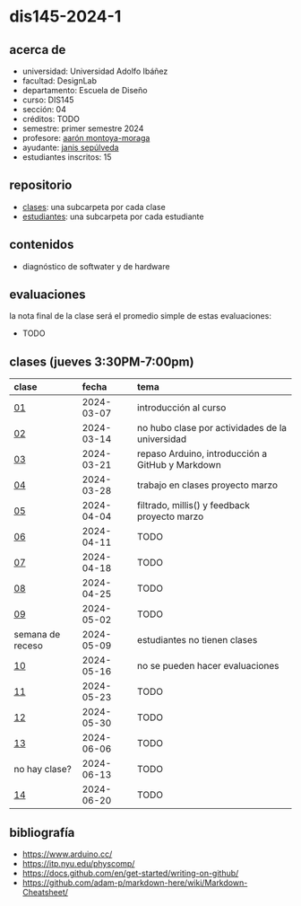 # dis145-2024-1

## acerca de

- universidad: Universidad Adolfo Ibáñez
- facultad: DesignLab
- departamento: Escuela de Diseño
- curso: DIS145
- sección: 04
- créditos: TODO
- semestre: primer semestre 2024
- profesore: [aarón montoya-moraga](https://github.com/montoyamoraga/)
- ayudante: [janis sepúlveda](https://github.com/janisepulveda)
- estudiantes inscritos: 15

## repositorio

- [clases](./clases/): una subcarpeta por cada clase
- [estudiantes](./estudiantes/): una subcarpeta por cada estudiante

## contenidos

- diagnóstico de softwater y de hardware

## evaluaciones

la nota final de la clase será el promedio simple de estas evaluaciones:

- TODO

## clases (jueves 3:30PM-7:00pm)

| clase                  | fecha      | tema                                             |
| :--------------------- | :--------- | :----------------------------------------------- |
| [01](clases/clase-01/) | 2024-03-07 | introducción al curso                            |
| [02](clases/clase-02/) | 2024-03-14 | no hubo clase por actividades de la universidad  |
| [03](clases/clase-03/) | 2024-03-21 | repaso Arduino, introducción a GitHub y Markdown |
| [04](clases/clase-04/) | 2024-03-28 | trabajo en clases proyecto marzo                 |
| [05](clases/clase-05/) | 2024-04-04 | filtrado, millis() y feedback proyecto marzo     |
| [06](clases/clase-06/) | 2024-04-11 | TODO                                             |
| [07](clases/clase-07/) | 2024-04-18 | TODO                                             |
| [08](clases/clase-08/) | 2024-04-25 | TODO                                             |
| [09](clases/clase-09/) | 2024-05-02 | TODO                                             |
| semana de receso       | 2024-05-09 | estudiantes no tienen clases                     |
| [10](clases/clase-10/) | 2024-05-16 | no se pueden hacer evaluaciones                  |
| [11](clases/clase-11/) | 2024-05-23 | TODO                                             |
| [12](clases/clase-12/) | 2024-05-30 | TODO                                             |
| [13](clases/clase-13/) | 2024-06-06 | TODO                                             |
| no hay clase?          | 2024-06-13 | TODO                                             |
| [14](clases/clase-14/) | 2024-06-20 | TODO                                             |

## bibliografía

- <https://www.arduino.cc/>
- <https://itp.nyu.edu/physcomp/>
- <https://docs.github.com/en/get-started/writing-on-github/>
- <https://github.com/adam-p/markdown-here/wiki/Markdown-Cheatsheet/>
